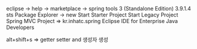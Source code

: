 eclipse -> help -> marketplace -> spring tools 3 (Standalone Edition) 3.9.1.4
sts
Package Explorer -> new
Start Starter Project
Start Legacy Project
Spring MVC Project
=> kr.inhatc.spring
Eclipse IDE for Enterprise Java Developers

alt+shift+s => getter setter and 생성자 생성
